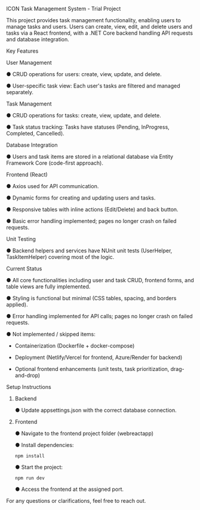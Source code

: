 ICON Task Management System - Trial Project

This project provides task management functionality, enabling users to manage tasks and users. Users can create, view, edit, and delete users and tasks via a React frontend, with a .NET Core backend handling API requests and database integration.

Key Features

User Management

● CRUD operations for users: create, view, update, and delete.

● User-specific task view: Each user's tasks are filtered and managed separately.

Task Management

● CRUD operations for tasks: create, view, update, and delete.

● Task status tracking: Tasks have statuses (Pending, InProgress, Completed, Cancelled).

Database Integration

● Users and task items are stored in a relational database via Entity Framework Core (code-first approach).

Frontend (React)

● Axios used for API communication.

● Dynamic forms for creating and updating users and tasks.

● Responsive tables with inline actions (Edit/Delete) and back button.

● Basic error handling implemented; pages no longer crash on failed requests.

Unit Testing

● Backend helpers and services have NUnit unit tests (UserHelper, TaskItemHelper) covering most of the logic.

Current Status

● All core functionalities including user and task CRUD, frontend forms, and table views are fully implemented.

● Styling is functional but minimal (CSS tables, spacing, and borders applied).

● Error handling implemented for API calls; pages no longer crash on failed requests.

● Not implemented / skipped items:
  - Containerization (Dockerfile + docker-compose)

  - Deployment (Netlify/Vercel for frontend, Azure/Render for backend)

  - Optional frontend enhancements (unit tests, task prioritization, drag-and-drop)

Setup Instructions

1. Backend

   ● Update appsettings.json with the correct database connection.

3. Frontend

   ● Navigate to the frontend project folder (webreactapp)
   
   ● Install dependencies:
   
       npm install
   ● Start the project:
   
       npm run dev
   ● Access the frontend at the assigned port.

For any questions or clarifications, feel free to reach out.
